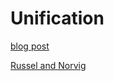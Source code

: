 # Unification

[blog post](https://www.juliabloggers.com/unification-in-julia/)

[Russel and Norvig](https://github.com/aimacode/aima-python/blob/9ea91c1d3a644fdb007e8dd0870202dcd9d078b6/logic4e.py#L1307)

